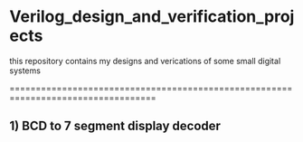 # Verilog_design_and_verification_projects
this repository contains  my designs and verications of some small digital systems 

==================================================================================

## 1) BCD to 7 segment display decoder 

